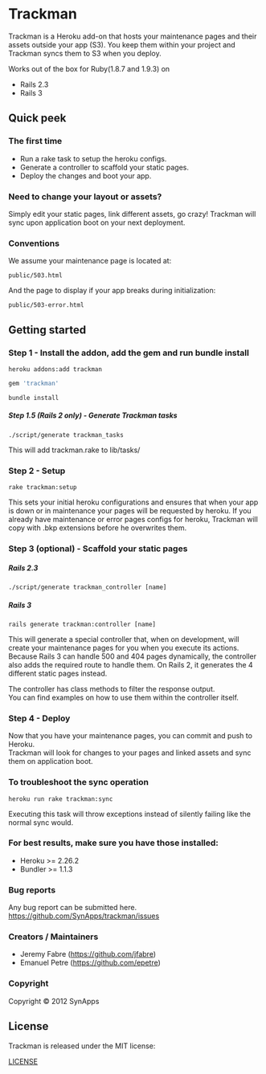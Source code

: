 # Trackman
Trackman is a Heroku add-on that hosts your maintenance pages and their assets outside your app (S3).
You keep them within your project and Trackman syncs them to S3 when you deploy. 

Works out of the box for Ruby(1.8.7 and 1.9.3) on 
* Rails 2.3
* Rails 3


## Quick peek  
### The first time
* Run a rake task to setup the heroku configs.
* Generate a controller to scaffold your static pages.
* Deploy the changes and boot your app.

### Need to change your layout or assets?
Simply edit your static pages, link different assets, go crazy!
Trackman will sync upon application boot on your next deployment.

### Conventions
We assume your maintenance page is located at:

```console
public/503.html
```

And the page to display if your app breaks during initialization:

```console
public/503-error.html
```

## Getting started
### Step 1 - Install the addon, add the gem and run bundle install


```console
heroku addons:add trackman
```


```ruby
gem 'trackman'
```


```console
bundle install
```

##### Step 1.5 (Rails 2 only) - Generate Trackman tasks 

```console
./script/generate trackman_tasks
```


This will add trackman.rake to lib/tasks/ 

### Step 2 - Setup


```console
rake trackman:setup
```


This sets your initial heroku configurations and ensures that when your app is down or in maintenance your pages will be requested by heroku.
If you already have maintenance or error pages configs for heroku, Trackman will copy with .bkp extensions before he overwrites them.  

### Step 3 (optional) - Scaffold your static pages

##### Rails 2.3

```console
./script/generate trackman_controller [name]  
```

##### Rails 3


```console
rails generate trackman:controller [name]
```

This will generate a special controller that, when on development, will create your maintenance pages for you when you execute its actions.
Because Rails 3 can handle 500 and 404 pages dynamically, the controller also adds the required route to handle them.
On Rails 2, it generates the 4 different static pages instead.

The controller has class methods to filter the response output.  
You can find examples on how to use them within the controller itself.

### Step 4 -  Deploy
Now that you have your maintenance pages, you can commit and push to Heroku.  
Trackman will look for changes to your pages and linked assets and sync them on application boot.

### To troubleshoot the sync operation

```console
heroku run rake trackman:sync
```


Executing this task will throw exceptions instead of silently failing like the normal sync would.

### For best results, make sure you have those installed:
* Heroku >= 2.26.2
* Bundler >= 1.1.3

### Bug reports

Any bug report can be submitted here.
https://github.com/SynApps/trackman/issues


### Creators / Maintainers

* Jeremy Fabre (https://github.com/jfabre)
* Emanuel Petre (https://github.com/epetre)

### Copyright

Copyright © 2012 SynApps

## License

  Trackman is released under the MIT license:

  [LICENSE](https://github.com/jfabre/trackman/blob/master/LICENSE)

